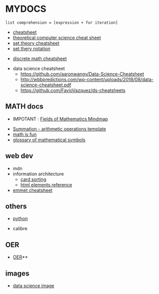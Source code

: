 # MYDOCS

```
list comprehension = [expression + for iteration]
```
-   [cheatsheet](cheatsheet)
-   [theoretical computer science cheat sheet](https://www.tug.org/texshowcase/cheat.pdf)
-   [set theory cheatsheet](https://3.bp.blogspot.com/-Y8-5C4B-9qs/W_VMSJfFhrI/AAAAAAAACyE/onfwtg7zj74u03PTw36Pj_vWY6UkvH9DACLcBGAs/s1600/Set-Theory-min.png)
-   [set thery notation](https://www.mathsisfun.com/sets/symbols.html)

*   [discrete math cheatsheet](https://cs.slu.edu/~chambers/spring10/135/cheatsheet.pdf)

-   data science cheatsheet
    -   https://github.com/aaronwangy/Data-Science-Cheatsheet
    -   http://wbbpredictions.com/wp-content/uploads/2018/08/data-science-cheatsheet.pdf
    -   https://github.com/FavioVazquez/ds-cheatsheets

## MATH docs

-   IMPOTANT : [Fields of Mathematics Mindmap](http://www.gogeometry.com/education/mathematics_fields_mind_map.html)

*   [Summation - arithmetic operations template](https://en.wikipedia.org/wiki/Summation)
*   [math is fun](math-is-fun)
*   [glossary of mathematical symbols](https://en.wikipedia.org/wiki/Glossary_of_mathematical_symbols)

## web dev

-   mdn
-   information architecture
    -   [card sorting](https://developer.mozilla.org/en-US/docs/Glossary/Card_sorting)
    -   [html elements reference](https://developer.mozilla.org/en-US/docs/Web/HTML/Element)
-   [emmet cheatsheet](https://docs.emmet.io/cheat-sheet/)

## others

-   [python](python-docs)

*   calibre

## OER

-   [OER](OER)\*\*

## images

-   [data science image](https://scontent.fsgn5-6.fna.fbcdn.net/v/t1.0-9/149652123_1870991349722919_994929729128261991_o.jpg?_nc_cat=109&ccb=3&_nc_sid=730e14&_nc_ohc=CiJJrL7ThdwAX_sHJZC&_nc_ht=scontent.fsgn5-6.fna&oh=9bd0aa7b969bef652c8d1e2247a2a7e2&oe=604E2723)
